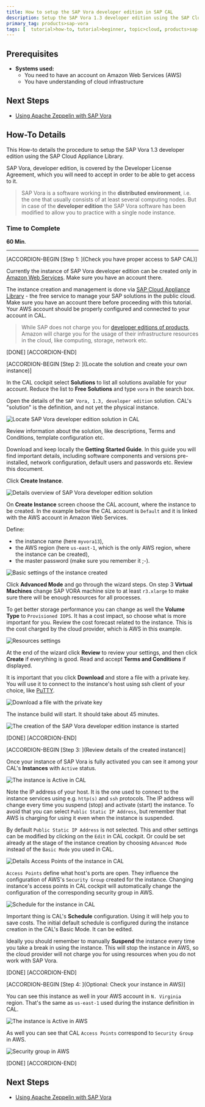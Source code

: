 ```yaml
---
title: How to setup the SAP Vora developer edition in SAP CAL
description: Setup the SAP Vora 1.3 developer edition using the SAP Cloud Appliance Library
primary_tag: products>sap-vora
tags: [  tutorial>how-to, tutorial>beginner, topic>cloud, products>sap-vora ]
---
```

## Prerequisites  
 - **Systems used:**
   - You need to have an account on Amazon Web Services (AWS)
   - You have understanding of cloud infrastructure

## Next Steps
 - [Using Apache Zeppelin with SAP Vora](http://www.sap.com/developer/tutorials/vora-cal-zeppelin0.html)


## How-To Details
This How-to details the procedure to setup the SAP Vora 1.3 developer edition using the SAP Cloud Appliance Library.

SAP Vora, developer edition, is covered by the Developer License Agreement, which you will need to accept in order to be able to get access to it.

>SAP Vora is a software working in the **distributed environment**, i.e. the one that usually consists of at least several computing nodes. But in case of the **developer edition** the SAP Vora software has been modified to allow you to practice with a single node instance.

### Time to Complete
**60 Min**.

---



[ACCORDION-BEGIN [Step 1: ](Check you have proper access to SAP CAL)]

Currently the instance of SAP Vora developer edition can be created only in [Amazon Web Services](http://aws.amazon.com/account/). Make sure you have an account there.

The instance creation and management is done via [SAP Cloud Appliance Library](https://cal.sap.com/) - the free service to manage your SAP solutions in the public cloud. Make sure you have an account there before proceeding with this tutorial. Your AWS account should be properly configured and connected to your account in CAL.

>While SAP does not charge you for [developer editions of products](http://www.sap.com/developer/trials-downloads.html), Amazon will charge you for the usage of their infrastructure resources in the cloud, like computing, storage, network etc.

[DONE]
[ACCORDION-END]


[ACCORDION-BEGIN [Step 2: ](Locate the solution and create your own instance)]

In the CAL cockpit select **Solutions** to list all solutions available for your account. Reduce the list to **Free Solutions** and type `vora` in the search box.

Open the details of the `SAP Vora, 1.3, developer edition` solution. CAL's "solution" is the definition, and not yet the physical instance.

![Locate SAP Vora developer edition solution in CAL](vorasetup01.jpg)

Review information about the solution, like descriptions, Terms and Conditions, template configuration etc.

Download and keep locally the **Getting Started Guide**. In this guide you will find important details, including software components and versions pre-installed, network configuration, default users and passwords etc. Review this document.

Click **Create Instance**.

![Details overview of SAP Vora developer edition solution](vorasetup02.jpg)

On **Create Instance** screen choose the CAL account, where the instance to be created. In the example below the CAL account is `Default` and it is linked with the AWS account in Amazon Web Services.

Define:
- the instance name (here `myvora13`),
- the AWS region (here `us-east-1`, which is the only AWS region, where the instance can be created),
- the master password (make sure you remember it ;-).

![Basic settings of the instance created](vorasetup03a.jpg)

Click **Advanced Mode** and go through the wizard steps. On step 3 **Virtual Machines** change SAP VORA machine size to at least `r3.xlarge` to make sure there will be enough resources for all processes.

To get better storage performance you can change as well the **Volume Type** to `Provisioned IOPS`. It has a cost impact, so choose what is more important for you. Review the cost forecast related to the instance. This is the cost charged by the cloud provider, which is AWS in this example.

![Resources settings](vorasetup03b.jpg)

At the end of the wizard click **Review** to review your settings, and then click **Create** if everything is good. Read and accept **Terms and Conditions** if displayed.

It is important that you click **Download** and store a file with a private key. You will use it to connect to the instance's host using ssh client of your choice, like [PuTTY](http://www.putty.org/).

![Download a file with the private key](vorasetup04.jpg)

The instance build will start. It should take about 45 minutes.

![The creation of the SAP Vora developer edition instance is started](vorasetup05.jpg)

[DONE]
[ACCORDION-END]



[ACCORDION-BEGIN [Step 3: ](Review details of the created instance)]

Once your instance of SAP Vora is fully activated you can see it among your CAL's **Instances** with `Active` status.

![The instance is Active in CAL](vorasetup06.jpg)

Note the IP address of your host. It is the one used to connect to the instance services using e.g. `http(s)` and `ssh` protocols. The IP address will change every time you suspend (stop) and activate (start) the instance. To avoid that you can select `Public Static IP Address`, but remember that AWS is charging for using it even when the instance is suspended.

By default `Public Static IP Address` is not selected. This and other settings can be modified by clicking on the `Edit` in CAL cockpit. Or could be set already at the stage of the instance creation by choosing `Advanced Mode` instead of the `Basic Mode` you used in CAL.

![Details Access Points of the instance in CAL](vorasetup07.jpg)

`Access Points` define what host's ports are open. They influence the configuration of AWS's `Security Group` created for the instance. Changing instance's access points in CAL cockpit will automatically change the configuration of the corresponding security group in AWS.

![Schedule for the instance in CAL](vorasetup08.jpg)

Important thing is CAL's **Schedule** configuration. Using it will help you to save costs. The initial default schedule is configured during the instance creation in the CAL's Basic Mode. It can be edited.

Ideally you should remember to manually **Suspend** the instance every time you take a break in using the instance. This will stop the instance in AWS, so the cloud provider will not charge you for using resources when you do not work with SAP Vora.


[DONE]
[ACCORDION-END]


[ACCORDION-BEGIN [Step 4: ](Optional: Check your instance in AWS)]

You can see this instance as well in your AWS account in `N. Virginia` region. That's the same as `us-east-1` used during the instance definition in CAL.

![The instance is Active in AWS](vorasetup09.jpg)

As well you can see that CAL `Access Points` correspond to `Security Group` in AWS.

![Security group in AWS](vorasetup10.jpg)


[DONE]
[ACCORDION-END]


## Next Steps
- [Using Apache Zeppelin with SAP Vora](http://www.sap.com/developer/tutorials/vora-cal-zeppelin0.html)
